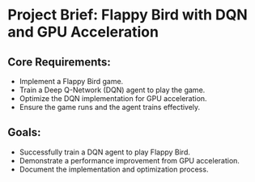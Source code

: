 # Project Brief: Flappy Bird with DQN and GPU Acceleration

## Core Requirements:

*   Implement a Flappy Bird game.
*   Train a Deep Q-Network (DQN) agent to play the game.
*   Optimize the DQN implementation for GPU acceleration.
*   Ensure the game runs and the agent trains effectively.

## Goals:

*   Successfully train a DQN agent to play Flappy Bird.
*   Demonstrate a performance improvement from GPU acceleration.
*   Document the implementation and optimization process.

